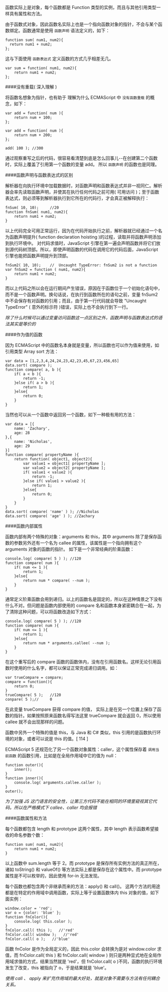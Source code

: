 函数实际上是对象，每个函数都是 Function 类型的实例，而且与其他引用类型一样具有属性和方法。

由于函数式对象，因此函数名实际上也是一个指向函数对象的指针，不会与某个函数绑定。函数通常是使用 `函数声明` 语法定义的，如下：

    function sum( num1, num2){
      return num1 + num2;
    };
  
这与下面使用 `函数表达式` 定义函数的方式几乎相差无几。

    var sum = function( num1, num2){
        return num1 + num2;
    };

####没有重载( 深入理解 )

将函数名想象为指针，也有助于 理解为什么 ECMAScript 中 `没有函数重载` 的概念，如下：

    var add = function( num ){
        return num + 100;
    };
        
    var add = function( num ){
        return num + 200;
    };
      
    add( 100 ); //300
    
通过观察重写之后的代码，很容易看清楚到底是怎么回事儿--在创建第二个函数时，实际上覆盖了引用第一个函数的变量 add。 所以 `函数声明` 的函数也是同理。
    
####函数声明与函数表达式的区别

解析器在向执行环境中加载数据时，对函数声明和函数表达式并非一视同仁。解析器会率先读取函数声明，并使其在执行任何代码之前可用( 可用访问 )；至于函数表达式，则必须等到解析器执行到它所在的代码行，才会真正被解释执行：

    fnSum( 10, 10);     //20
    function fnSum( num1, num2){
        return num1 + num2;
    }
    
以上代码完全可用正常运行，因为在代码开始执行之前，解析器就已经通过一个名为函数声明提升( function declaration hoisting )的过程，读取并将函数声明添加到执行环境中。 对代码求值时，JavaScript 引擎在第一遍会声明函数并将它们放到源代码树顶部。所以，即使声明函数的代码在调用它的代码后面，JavaScript 引擎也能把函数声明提升到顶部。

    fnSum2( 10, 10);    //  Uncaught TypeError: fnSum2 is not a function
    var fnSum2 = function ( num1, num2){
        return num1 + num2;
    }

而以上代码之所以会在运行期间产生错误，原因在于函数位于一个初始化语句中，而不是一个函数声明。换句话说，在执行到函数所在的语句之前，变量 fnSum2 中不会保存有对函数的引用；而且，由于第一行代码就会导致 "Uncaught TypeError" ( 意外的标示符 )错误，实际上也不会执行到下一行。

*除了什么时候可以通过变量访问函数这一点区别之外，函数声明与函数表达式的语法其实是等价的*

####作为值的函数

因为 ECMAScript 中的函数名本身就是变量，所以函数也可以作为值来使用，如引用类型 Array sort 方法：

    var data = [1,2,3,4,24,24,23,42,23,45,67,23,456,65]
    data.sort( compare );
    function compare( a, b ){
        if( a < b ){
            return -1;
        }else if( a > b ){
            return 1;
        }else{
            return 0;
        }
    }

当然也可以从一个函数中返回另一个函数，如下一种极有用的方法：


    var data = [{
        name: 'Zachary',
        age: 28   
    },{
        name: 'Nicholas',
        age: 29   
    }]
    function compare( propertyName ){
        return function( object1, object2){
            var value1 = object1[ propertyName ];
            var value2 = object2[ propertyName ];
            if( value1 < value2 ){
                return -1;
            }else if( value1 > value2 ){
                return 1;
            }else{
                return 0;
            }
        }
    }
    data.sort( compare( 'name' ) ); //Nicholas
    data.sort( compare( 'age' ) ); //Zachary

####函数内部属性

函数内部有两个特殊的对象：arguments 和 this，其中 arguments 除了是保存函数的参数另外还有一个名为 callee 的属性，该属性是一个指向拥有这个 arguments 对象的函数的指针。 如下是一个非常经典的阶乘函数：
    
    console.log( compare( 5 ) ); //120
    function compare( num ){
        if( num <= 1 ){
            return 1;
        }else{
            return num * compare( --num );
        }
    }
    
通常定义阶乘函数会用到递归。以上的函数名是固定的，所以在这种情景之下没有什么不对。但问题是函数内部使用的 compare 名和函数本身紧密耦合在一起，为了清除这种问题，可以将函数改造如下方式：

    console.log( compare( 5 ) ); //120
    function compare( num ){
        if( num <= 1 ){
            return 1;
        }else{
            return num * arguments.callee( --num );
        }
    }
    
在这个重写后的 compare 函数的函数体内，没有在引用函数名。这样无论引用函数时使用的什么名字，都可以保证正常完成递归调用。如：

    var trueCompare = compare;
    compare = function(){
        return 0;
    }
    trueCompare( 5 );   //120
    conpare( 5 );//     0
    
在此变量 trueCompare 获得 compare 的值， 实际上是在另一个位置上保存了函数的指针。如果按照原来函数名得写法这里 trueCompare 就会返回 0，所以使用 callee 就不会出现那样的问题。
    
函数中另外一个特殊的值是 this，与 Java 和 C# 类似，this 引用的是函数执行环境的对象，或者可以说是 this 的值。[ 114 ]

ECMAScript 5 还规范化了另一个函数对象属性：caller，这个属性保存着 `调用当前函数` 的函数引用，比如是在全局作用域中它的值为 null：

    function outer(){
        inner();
    }
    function inner(){
        console.log( arguments.callee.caller );
    }
    outer();
    
*为了加强 JS 这门语言的安全性，让第三方代码不能在相同的环境里窥视其它代码。所以在严格模式下 callee、caller 均会报错*

 ####函数属性和方法
 
 每个函数都包含 length 和 prototype 这两个属性，其中 length 表示函数希望接收的命名参数个数：
 
    function sum( num1, num2){
        return num1 + num2;
    }

以上函数中 sum.length 等于 2。而 prototype 是保存所有实例方法的真正所在，诸如 toString() 和 valueOf() 等方法实际上都是保存在这个属性中。而 prototype 属性是不可以枚举的，因此使用 for-in 无法发现。

每个函数也都包含两个非继承而来的方法：apply() 和 call()。 这两个方法的用途都是在特定的作用域中调用函数，实际上等于设置函数体内 this 对象的值，如下面实例：

    window.color = 'red';
    var o = {color: 'blue' };
    function fnColor(){
        console.log( this.color );
    }
    fnColor.call( this );   //'red'
    fnColor.call( window );   //'red'
    fnColor.call( o );   //'blue'
    
函数 fnColor 是作为全局定义的，因此 this.color 会转换为是对 window.color 求值，而 fnColor.call( this ) 和 fnColor.call( window ) 则只是两种显式地在全局作用域求值的方式，结果当然就是 'red'，但 fnColor.call( o )不同，函数的执行环境发生了改变，this 被指向了 o，于是结果就是 'blue'。

*使用 call 、 apply 来扩充作用域的最大好处，就是对象不需要与方法有任何耦合关系。*

